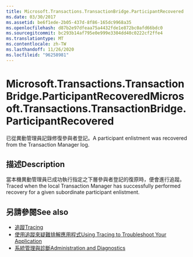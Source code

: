 ```yaml
---
title: Microsoft.Transactions.TransactionBridge.ParticipantRecovered
ms.date: 03/30/2017
ms.assetid: be6f1ede-2b05-437d-8f86-165dc9968a35
ms.openlocfilehash: d87b2e97dfeaa75a4432fde1e872bc0afd66bdc0
ms.sourcegitcommit: bc293b14af795e0e999e3304dd40c0222cf2ffe4
ms.translationtype: MT
ms.contentlocale: zh-TW
ms.lasthandoff: 11/26/2020
ms.locfileid: "96258981"
---
```

# <a name="microsofttransactionstransactionbridgeparticipantrecovered"></a><span data-ttu-id="99ecf-102">Microsoft.Transactions.TransactionBridge.ParticipantRecovered</span><span class="sxs-lookup"><span data-stu-id="99ecf-102">Microsoft.Transactions.TransactionBridge.ParticipantRecovered</span></span>

<span data-ttu-id="99ecf-103">已從異動管理員記錄修復參與者登記。</span><span class="sxs-lookup"><span data-stu-id="99ecf-103">A participant enlistment was recovered from the Transaction Manager log.</span></span>  
  
## <a name="description"></a><span data-ttu-id="99ecf-104">描述</span><span class="sxs-lookup"><span data-stu-id="99ecf-104">Description</span></span>  

 <span data-ttu-id="99ecf-105">當本機異動管理員已成功執行指定之下層參與者登記的復原時，便會進行追蹤。</span><span class="sxs-lookup"><span data-stu-id="99ecf-105">Traced when the local Transaction Manager has successfully performed recovery for a given subordinate participant enlistment.</span></span>  
  
## <a name="see-also"></a><span data-ttu-id="99ecf-106">另請參閱</span><span class="sxs-lookup"><span data-stu-id="99ecf-106">See also</span></span>

- [<span data-ttu-id="99ecf-107">追蹤</span><span class="sxs-lookup"><span data-stu-id="99ecf-107">Tracing</span></span>](index.md)
- [<span data-ttu-id="99ecf-108">使用追蹤來疑難排解應用程式</span><span class="sxs-lookup"><span data-stu-id="99ecf-108">Using Tracing to Troubleshoot Your Application</span></span>](using-tracing-to-troubleshoot-your-application.md)
- [<span data-ttu-id="99ecf-109">系統管理與診斷</span><span class="sxs-lookup"><span data-stu-id="99ecf-109">Administration and Diagnostics</span></span>](../index.md)
